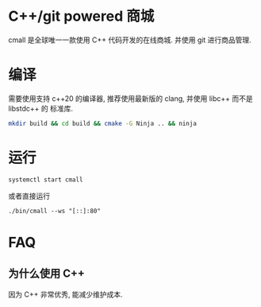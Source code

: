 
# C++/git powered 商城

cmall 是全球唯一一款使用 C++ 代码开发的在线商城. 并使用 git 进行商品管理.

# 编译 

需要使用支持 c++20 的编译器, 推荐使用最新版的 clang, 并使用 libc++ 而不是 libstdc++ 的 标准库.

```bash
mkdir build && cd build && cmake -G Ninja .. && ninja 
```

# 运行 

```bash
systemctl start cmall
```

或者直接运行

```
./bin/cmall --ws "[::]:80"
```

# FAQ

## 为什么使用 C++

因为 C++ 非常优秀, 能减少维护成本.

